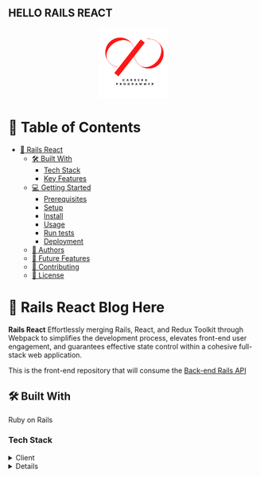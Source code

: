 ## HELLO RAILS REACT

<a name="readme-top"></a>

<div align="center">

  <img src="https://github.com/carreraprogrammer/To-do-List/blob/master/carrera_logo.png?raw=true" alt="logo" width="140"  height="auto" />
  <br/>

</div>

# 📗 Table of Contents

- [📖 Rails React](#recipes-app)
  - [🛠 Built With ](#-built-with-)
    - [Tech Stack ](#tech-stack-)
    - [Key Features ](#key-features-)
  - [💻 Getting Started ](#-getting-started-)
    - [Prerequisites](#prerequisites)
    - [Setup](#setup)
    - [Install](#install)
    - [Usage](#usage)
    - [Run tests](#run-tests)
    - [Deployment](#deployment)
  - [👥 Authors ](#-authors-)
  - [🔭 Future Features ](#-future-features-)
  - [🤝 Contributing ](#-contributing-)
  - [📝 License ](#-license-)

# 📖 Rails React <a name="about-project">Blog Here</a>

**Rails React** Effortlessly merging Rails, React, and Redux Toolkit through Webpack to simplifies the development process, elevates front-end user engagement, and guarantees effective state control within a cohesive full-stack web application.

This is the front-end repository that will consume the [Back-end Rails API](https://github.com/carreraprogrammer/hello-rails-backend)

## 🛠 Built With <a name="built-with"></a>
Ruby on Rails
### Tech Stack <a name="tech-stack"></a>

<details>
    <summary>Client</summary>
    <ul>
      <li><a href="https://react-redux.js.org/">React & Redux</a></li> 
    </ul>
  </details>
<details>


<!-- Features -->

### Key Features <a name="key-features"></a>

- **React & Redux** React & Redux manages the frontend of the application, consuming the API endpoints and displaying the data.

<p align="right">(<a href="#readme-top">back to top</a>)</p>


## 🚀 Live Demo & preview <a name="live-demo"></a>
Coming soon...
 

<p align="right">(<a href="#readme-top">back to top</a>)</p>

<!-- GETTING STARTED -->

## 💻 Getting Started <a name="getting-started"></a>

To get a local copy up and running, follow these steps.

### Prerequisites

In order to run this project you need:

```sh
 To have a computer, Internet, Keyboard and Mouse, also you will need Linux OS or WSL (Windows Subsystem for Linux) installed in your computer.
```

### Setup

Clone this repository to your desired folder:

```sh
  Open it with Visual Studio Code (or your preffered IDE).
```

### Install

Install this project with:

```sh
  Installation is not necessary
```

### Usage

To run the project, execute the following command:

```sh
First, you need to install all the NPM dependencies with the following command:
  npm install
```
```sh
Then, you need to run the server with the following command:
  npm run start
```

After run the server, you can open the project in your browser with the following URL:
```sh
  http://localhost:3001/
```

## 👥 Authors <a name="authors"></a>

👤 **Daniel Carrera**

- GitHub: [@carreraprogrammer](https://github.com/carreraprogrammer)
- Twitter: [@carreraprogrammer](https://twitter.com/carreraprog)
- LinkedIn: [Daniel Carrera](https://www.linkedin.com/in/carreraprogrammer/)

<p align="right">(<a href="#readme-top">back to top</a>)</p>

## 🔭 Future Features <a name="future-features"></a>

- **I will add following features in this project**

<p align="right">(<a href="#readme-top">back to top</a>)</p>

## 🤝 Contributing <a name="contributing"></a>

Contributions, issues, and feature requests are welcome!

<p align="right">(<a href="#readme-top">back to top</a>)</p>

<!-- SUPPORT -->

## ⭐️ Show your support <a name="support"></a>

If you like this project please follow me to find more project of this type in future.

<p align="right">(<a href="#readme-top">back to top</a>)</p>

<!-- ACKNOWLEDGEMENTS -->

## 🙏 Acknowledgments <a name="acknowledgements"></a>

I would like to thank microverse to provide me required information to make this project so far.

<p align="right">(<a href="#readme-top">back to top</a>)</p>

## 📝 License <a name="license"></a>

This project is [MIT](./LICENSE) licensed.